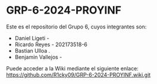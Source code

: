 # GRP-6-2024-PROYINF
Este es el repositorio del Grupo 6, cuyos integrantes son:

- Daniel Ligeti - 
- Ricardo Reyes - 202173518-6 
- Bastian Ulloa .
- Benjamin Vallejos -



Puede acceder a la Wiki mediante el siguiente enlace: https://github.com/R1cky09/GRP-6-2024-PROYINF.wiki.git
